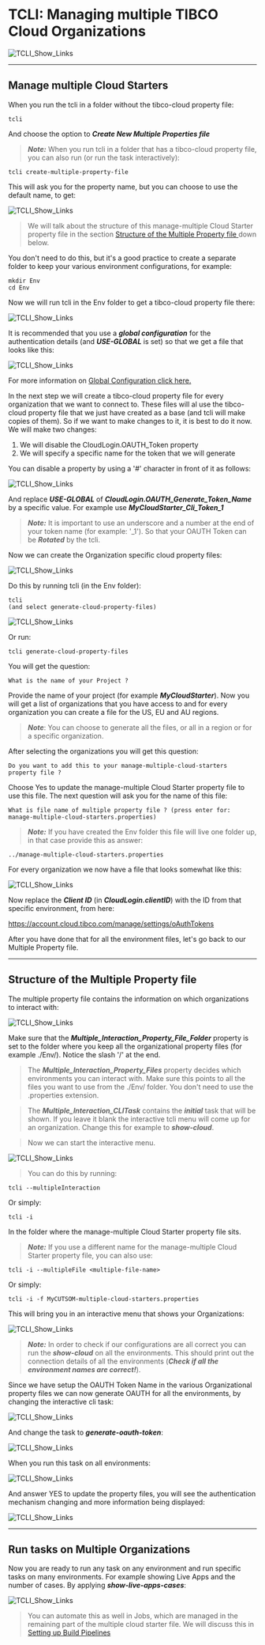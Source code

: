 # TCLI: Managing multiple TIBCO Cloud Organizations

![TCLI_Show_Links](imgs/004_Multiple_Overview.png#zoom)

---
## Manage multiple Cloud Starters
When you run the tcli in a folder without the tibco-cloud property file:

```console
tcli 
```
And choose the option to ***Create New Multiple Properties file***

> ***Note:*** When you run tcli in a folder that has a tibco-cloud property file, you can also run (or run the task interactively):

```console
tcli create-multiple-property-file
```

This will ask you for the property name, but you can choose to use the default name, to get:

![TCLI_Show_Links](imgs/004_Multiple_File.png#zoom)

> We will talk about the structure of this manage-multiple Cloud Starter property file in the section [Structure of the Multiple Property file ](#structure-of-the-multiple-property-file) down below.

You don't need to do this, but it's a good practice to create a separate folder to keep your various environment configurations, for example:

```console
mkdir Env
cd Env
```

Now we will run tcli in the Env folder to get a tibco-cloud property file there:

![TCLI_Show_Links](imgs/004_Env_Folder.png#zoom)

It is recommended that you use a ***global configuration*** for the authentication details (and ***USE-GLOBAL*** is set) so that we get a file that looks like this: 

![TCLI_Show_Links](imgs/004_Env_Global.png#zoom)

For more information on [Global Configuration click here.](./002_Global_Configuration.md)

In the next step we will create a tibco-cloud property file for every organization that we want to connect to. These files will al use the tibco-cloud property file that we just have created as a base (and tcli will make copies of them). So if we want to make changes to it, it is best to do it now. We will make two changes:

1. We will disable the CloudLogin.OAUTH_Token property
2. We will specify a specific name for the token that we will generate

You can disable a property by using a '#' character in front of it as follows:

![TCLI_Show_Links](imgs/004_File_Changes.png#zoom)

And replace ***USE-GLOBAL*** of ***CloudLogin.OAUTH_Generate_Token_Name*** by a specific value. For example use ***MyCloudStarter_Cli_Token_1*** 

> ***Note:*** It is important to use an underscore and a number at the end of your token name (for example: '_1'). So that your OAUTH Token can be ***Rotated*** by the tcli.

Now we can create the Organization specific cloud property files:

![TCLI_Show_Links](imgs/004_Generate_Env_Files.png#zoom)

Do this by running tcli (in the Env folder):

```console
tcli 
(and select generate-cloud-property-files)
```

![TCLI_Show_Links](imgs/004_Generate_Multiple.png#zoom)

Or run:

```console
tcli generate-cloud-property-files 
```

You will get the question:

```console
What is the name of your Project ?
```

Provide the name of your project (for example ***MyCloudStarter***).
Now you will get a list of organizations that you have access to and for every organization you can create a file for the US, EU and AU regions.

> ***Note***: You can choose to generate all the files, or all in a region or for a specific organization.

After selecting the organizations you will get this question: 

```console
Do you want to add this to your manage-multiple-cloud-starters property file ?
```

Choose Yes to update the manage-multiple Cloud Starter property file to use this file. The next question will ask you for the name of this file:

```console
What is file name of multiple property file ? (press enter for: manage-multiple-cloud-starters.properties)
```

> ***Note:*** If you have created the Env folder this file will live one folder up, in that case provide this as answer:

```console
../manage-multiple-cloud-starters.properties
```

For every organization we now have a file that looks somewhat like this:

![TCLI_Show_Links](imgs/004_ClientID_Replace.png#zoom)

Now replace the ***Client ID*** (in ***CloudLogin.clientID***) with the ID from that specific environment, from here:

https://account.cloud.tibco.com/manage/settings/oAuthTokens

After you have done that for all the environment files, let's go back to our Multiple Property file. 

---
## Structure of the Multiple Property file
The multiple property file contains the information on which organizations to interact with:

![TCLI_Show_Links](imgs/004_Multiple_File_Structure.png#zoom)

Make sure that the ***Multiple_Interaction_Property_File_Folder*** property is set to the folder where you keep all the organizational property files (for example ./Env/). Notice the slash '/' at the end.

> The ***Multiple_Interaction_Property_Files*** property decides which environments you can interact with. Make sure this points to all the files you want to use from the ./Env/ folder. You don't need to use the .properties extension.

> The ***Multiple_Interaction_CLITask*** contains the ***initial*** task that will be shown. If you leave it blank the interactive tcli menu will come up for an organization. Change this for example to ***show-cloud***.

> Now we can start the interactive menu.

![TCLI_Show_Links](imgs/004_TCLI_I.png#zoom)

> You can do this by running:

```console
tcli --multipleInteraction
```

Or simply:

```console
tcli -i
```

In the folder where the manage-multiple Cloud Starter property file sits.

> ***Note:*** If you use a different name for the manage-multiple Cloud Starter property file, you can also use:

```console
tcli -i --multipleFile <multiple-file-name>
```

Or simply:

```console
tcli -i -f MyCUTSOM-multiple-cloud-starters.properties
```

This will bring you in an interactive menu that shows your Organizations:

![TCLI_Show_Links](imgs/004_MI_ClientID.png#zoom)

> ***Note:*** In order to check if our configurations are all correct you can run the ***show-cloud*** on all the environments. This should print out the connection details of all the environments (***Check if all the environment names are correct!***).

Since we have setup the OAUTH Token Name in the various Organizational property files we can now generate OAUTH for all the environments, by changing the interactive cli task:

![TCLI_Show_Links](imgs/004_Change_Task.png#zoom)

And change the task to ***generate-oauth-token***:

![TCLI_Show_Links](imgs/004_Generate_Oauth.png#zoom)

When you run this task on all environments:

![TCLI_Show_Links](imgs/004_Run_GO.png#zoom)

And answer YES to update the property files, you will see the authentication mechanism changing and more information being displayed:

![TCLI_Show_Links](imgs/004_Oauth_Orgs.png#zoom)

---
## Run tasks on Multiple Organizations
Now you are ready to run any task on any environment and run specific tasks on many environments. For example showing Live Apps and the number of cases. By applying ***show-live-apps-cases***:

![TCLI_Show_Links](imgs/004_Show_LA_Cases.png#zoom)

> You can automate this as well in Jobs, which are managed in the remaining part of the multiple cloud starter file. We will discuss this in [Setting up Build Pipelines](./005_Setting_Up_A_Buildpipeline.md)
